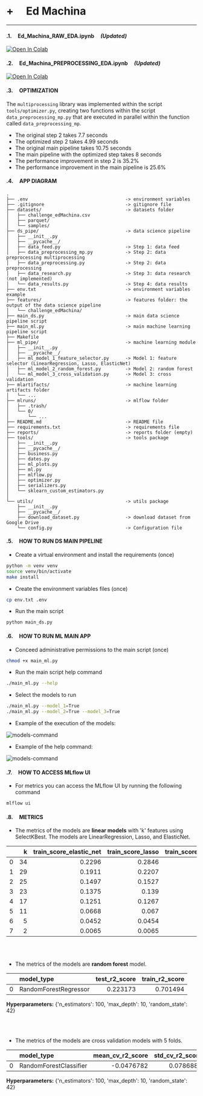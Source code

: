 # +        __Ed Machina__ 

---

#### .1.     **Ed_Machina_RAW_EDA.ipynb**     *(Updated)*

[![Open In Colab](https://colab.research.google.com/assets/colab-badge.svg)](https://colab.research.google.com/drive/16HkTb7CGf8AfLWmzKy9wxFRhyaWFhna_?usp=sharing)


#### .2.     **Ed_Machina_PREPROCESSING_EDA.ipynb**     *(Updated)*

[![Open In Colab](https://colab.research.google.com/assets/colab-badge.svg)](https://colab.research.google.com/drive/1x7SkJnYftjmRSBVv0NIRDZJCcHluDnYW?usp=sharing)

#### .3.     **OPTIMIZATION**

The `multiprocessing` library was implemented within the script `tools/optimizer.py`, creating two functions within the script `data_preprocessing_mp.py` that are executed in parallel within the function called `data_preprocessing_mp`.

- The original step 2 takes 7.7 seconds
- The optimized step 2 takes 4.99 seconds
- The original main pipeline takes 10.75 seconds
- The main pipeline with the optimized step takes 8 seconds
- The performance improvement in step 2 is 35.2%
- The performance improvement in the main pipeline is 25.6%


#### .4.     **APP DIAGRAM**

```
.
├── .env                                    -> environment variables
├── .gitignore                              -> gitignore file
├── datasets/                               -> datasets folder
│   ├── challenge_edMachina.csv
│   ├── parquet/
│   └── samples/
├── ds_pipe/                                -> data science pipeline
│   ├── __init__.py
│   ├── __pycache__/
│   ├── data_feed.py                        -> Step 1: data feed
│   ├── data_preprocessing_mp.py            -> Step 2: data preprocessing multiprocessing
│   ├── data_preprocessing.py               -> Step 2: data preprocessing
│   ├── data_research.py                    -> Step 3: data research (not implemented)
│   └── data_results.py                     -> Step 4: data results
├── env.txt                                 -> environment variables example
├── features/                               -> features folder: the output of the data science pipeline
│   └── challenge_edMachina/
├── main_ds.py                              -> main data science pipeline script
├── main_ml.py                              -> main machine learning pipeline script
├── Makefile
├── ml_pipe/                                -> machine learning module
│   ├── __init__.py
│   ├── __pycache__/
│   ├── ml_model_1_feature_selector.py      -> Model 1: feature selector (LinearRegression, Lasso, ElasticNet)
│   ├── ml_model_2_random_forest.py         -> Model 2: random forest
│   └── ml_model_3_cross_validation.py      -> Model 3: cross validation
├── mlartifacts/                            -> machine learning artifacts folder
│   └── ...
├── mlruns/                                 -> mlflow folder
│   ├── .trash/
│   └── 0/
│       └── ...
├── README.md                               -> README file
├── requirements.txt                        -> requirements file
├── reports/                                -> reports folder (empty)
├── tools/                                  -> tools package
│   ├── __init__.py
│   ├── __pycache__/
│   ├── business.py
│   ├── dates.py
│   ├── ml_plots.py
│   ├── ml.py
│   ├── mlflow.py
│   ├── optimizer.py
│   ├── serializers.py
│   └── sklearn_custom_estimators.py
│   
└── utils/                                  -> utils package
    ├── __init__.py
    ├── __pycache__/
    ├── download_dataset.py                 -> download dataset from Google Drive
    └── config.py                           -> Configuration file
```


#### .5.     **HOW TO RUN DS MAIN PIPELINE**

- Create a virtual environment and install the requirements (once)
```bash
python -m venv venv
source venv/bin/activate
make install
```

- Create the environment variables files (once)
```bash
cp env.txt .env
```

- Run the main script
```bash
python main_ds.py
``` 

#### .6.     **HOW TO RUN ML MAIN APP**

- Conceed administrative permissions to the main script (once)
```bash
chmod +x main_ml.py
```

- Run the main script help command
```bash
./main_ml.py --help
```

- Select the models to run

```bash
./main_ml.py --model_1=True
./main_ml.py --model_2=True --model_3=True
```

- Example of the execution of the models:

![models-command](https://github.com/jackonedev/challenge_edmachina/blob/main/.gif/ml_models-ok.gif?raw=true)

- Example of the help command:

![models-command](https://github.com/jackonedev/challenge_edmachina/blob/main/.gif/ml_help-2-ok.gif?raw=true)

#### .7.     **HOW TO ACCESS MLflow UI**

- For metrics you can access the MLflow UI by running the following command
```bash
mlflow ui
```

#### .8.     **METRICS**

- The metrics of the models are **linear models** with 'k' features using SelectKBest. The models are LinearRegression, Lasso, and ElasticNet.

|    |   k |   train_score_elastic_net |   train_score_lasso |   train_score_lin_reg |   test_score_elastic_net |   test_score_lasso |   test_score_lin_reg |
|---:|----:|--------------------------:|--------------------:|----------------------:|-------------------------:|-------------------:|---------------------:|
|  0 |  34 |                    0.2296 |              0.2846 |                0.296  |                   0.244  |             0.2905 |               0.2959 |
|  1 |  29 |                    0.1911 |              0.2207 |                0.2292 |                   0.197  |             0.2212 |               0.2232 |
|  2 |  25 |                    0.1497 |              0.1527 |                0.1552 |                   0.1746 |             0.1816 |               0.1901 |
|  3 |  23 |                    0.1375 |              0.139  |                0.1403 |                   0.1655 |             0.1702 |               0.1774 |
|  4 |  17 |                    0.1251 |              0.1267 |                0.1279 |                   0.1518 |             0.1553 |               0.1617 |
|  5 |  11 |                    0.0668 |              0.067  |                0.0674 |                   0.0891 |             0.0895 |               0.0934 |
|  6 |   5 |                    0.0452 |              0.0454 |                0.0455 |                   0.0587 |             0.059  |               0.0608 |
|  7 |   2 |                    0.0065 |              0.0065 |                0.0065 |                   0.0115 |             0.0114 |               0.012  |


<br/><br/>

- The metrics of the models are **random forest** model.

|    | model_type            |   test_r2_score |   train_r2_score |
|---:|:----------------------|----------------:|-----------------:|
|  0 | RandomForestRegressor |        0.223173 |         0.701494 |

**Hyperparameters:** {'n_estimators': 100, 'max_depth': 10, 'random_state': 42}

<br/><br/>

- The metrics of the models are cross validation models with 5 folds.

|    | model_type             |   mean_cv_r2_score |   std_cv_r2_score |   test_r2_score |   train_r2_score |
|---:|:-----------------------|-------------------:|------------------:|----------------:|-----------------:|
|  0 | RandomForestClassifier |         -0.0476782 |         0.0786882 |        0.283721 |                1 |

**Hyperparameters:** {'n_estimators': 100, 'max_depth': 10, 'random_state': 42}
